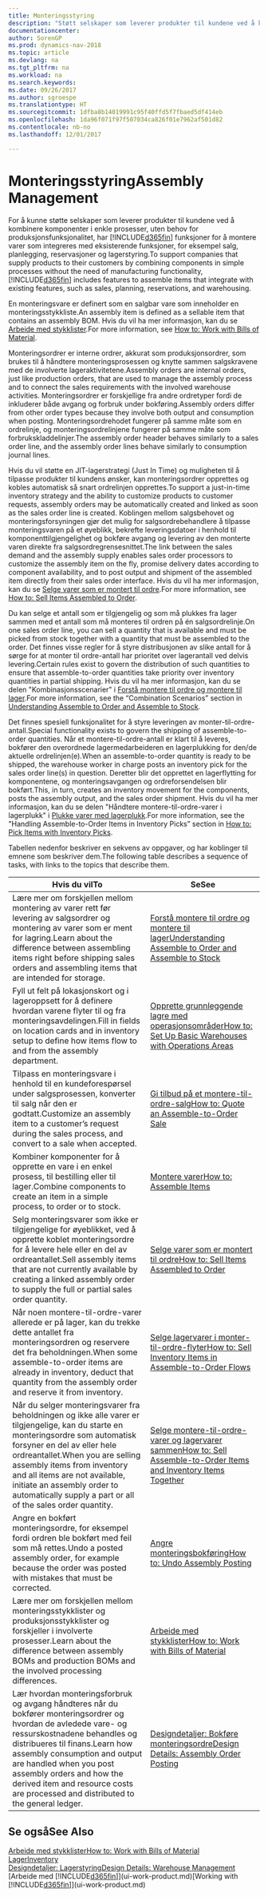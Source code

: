 ```yaml
---
title: Monteringsstyring
description: "Støtt selskaper som leverer produkter til kundene ved å kombinere komponenter i enkle prosesser, uten behov for produksjonsfunksjonalitet, men med funksjoner for å montere varer som integreres med eksisterende funksjoner, for eksempel salg, planlegging, reservasjoner og lagerstyring."
documentationcenter: 
author: SorenGP
ms.prod: dynamics-nav-2018
ms.topic: article
ms.devlang: na
ms.tgt_pltfrm: na
ms.workload: na
ms.search.keywords: 
ms.date: 09/26/2017
ms.author: sgroespe
ms.translationtype: HT
ms.sourcegitcommit: 1dfba8b14019991c95f40ffd5f7fbaed5df414eb
ms.openlocfilehash: 1da96f071f97f507034ca826f01e7962af501d82
ms.contentlocale: nb-no
ms.lasthandoff: 12/01/2017

---
```

# <a name="assembly-management"></a><span data-ttu-id="8f5b5-103">Monteringsstyring</span><span class="sxs-lookup"><span data-stu-id="8f5b5-103">Assembly Management</span></span>
<span data-ttu-id="8f5b5-104">For å kunne støtte selskaper som leverer produkter til kundene ved å kombinere komponenter i enkle prosesser, uten behov for produksjonsfunksjonalitet, har [!INCLUDE[d365fin](includes/d365fin_md.md)] funksjoner for å montere varer som integreres med eksisterende funksjoner, for eksempel salg, planlegging, reservasjoner og lagerstyring.</span><span class="sxs-lookup"><span data-stu-id="8f5b5-104">To support companies that supply products to their customers by combining components in simple processes without the need of manufacturing functionality, [!INCLUDE[d365fin](includes/d365fin_md.md)] includes features to assemble items that integrate with existing features, such as sales, planning, reservations, and warehousing.</span></span>  

 <span data-ttu-id="8f5b5-105">En monteringsvare er definert som en salgbar vare som inneholder en monteringsstykkliste.</span><span class="sxs-lookup"><span data-stu-id="8f5b5-105">An assembly item is defined as a sellable item that contains an assembly BOM.</span></span> <span data-ttu-id="8f5b5-106">Hvis du vil ha mer informasjon, kan du se [Arbeide med stykklister](inventory-how-work-BOMs.md).</span><span class="sxs-lookup"><span data-stu-id="8f5b5-106">For more information, see [How to: Work with Bills of Material](inventory-how-work-BOMs.md).</span></span>

 <span data-ttu-id="8f5b5-107">Monteringsordrer er interne ordrer, akkurat som produksjonsordrer, som brukes til å håndtere monteringsprosessen og knytte sammen salgskravene med de involverte lageraktivitetene.</span><span class="sxs-lookup"><span data-stu-id="8f5b5-107">Assembly orders are internal orders, just like production orders, that are used to manage the assembly process and to connect the sales requirements with the involved warehouse activities.</span></span> <span data-ttu-id="8f5b5-108">Monteringsordrer er forskjellige fra andre ordretyper fordi de inkluderer både avgang og forbruk under bokføring.</span><span class="sxs-lookup"><span data-stu-id="8f5b5-108">Assembly orders differ from other order types because they involve both output and consumption when posting.</span></span> <span data-ttu-id="8f5b5-109">Monteringsordrehodet fungerer på samme måte som en ordrelinje, og monteringsordrelinjene fungerer på samme måte som forbrukskladdelinjer.</span><span class="sxs-lookup"><span data-stu-id="8f5b5-109">The assembly order header behaves similarly to a sales order line, and the assembly order lines behave similarly to consumption journal lines.</span></span>  

 <span data-ttu-id="8f5b5-110">Hvis du vil støtte en JIT-lagerstrategi (Just In Time) og muligheten til å tilpasse produkter til kundens ønsker, kan monteringsordrer opprettes og kobles automatisk så snart ordrelinjen opprettes.</span><span class="sxs-lookup"><span data-stu-id="8f5b5-110">To support a just-in-time inventory strategy and the ability to customize products to customer requests, assembly orders may be automatically created and linked as soon as the sales order line is created.</span></span> <span data-ttu-id="8f5b5-111">Koblingen mellom salgsbehovet og monteringsforsyningen gjør det mulig for salgsordrebehandlere å tilpasse monteringsvaren på et øyeblikk, bekrefte leveringsdatoer i henhold til komponenttilgjengelighet og bokføre avgang og levering av den monterte varen direkte fra salgsordregrensesnittet.</span><span class="sxs-lookup"><span data-stu-id="8f5b5-111">The link between the sales demand and the assembly supply enables sales order processors to customize the assembly item on the fly, promise delivery dates according to component availability, and to post output and shipment of the assembled item directly from their sales order interface.</span></span> <span data-ttu-id="8f5b5-112">Hvis du vil ha mer informasjon, kan du se [Selge varer som er montert til ordre](assembly-how-to-sell-items-assembled-to-order.md).</span><span class="sxs-lookup"><span data-stu-id="8f5b5-112">For more information, see [How to: Sell Items Assembled to Order](assembly-how-to-sell-items-assembled-to-order.md).</span></span>  

 <span data-ttu-id="8f5b5-113">Du kan selge et antall som er tilgjengelig og som må plukkes fra lager sammen med et antall som må monteres til ordren på én salgsordrelinje.</span><span class="sxs-lookup"><span data-stu-id="8f5b5-113">On one sales order line, you can sell a quantity that is available and must be picked from stock together with a quantity that must be assembled to the order.</span></span> <span data-ttu-id="8f5b5-114">Det finnes visse regler for å styre distribusjonen av slike antall for å sørge for at monter til ordre-antall har prioritet over lagerantall ved delvis levering.</span><span class="sxs-lookup"><span data-stu-id="8f5b5-114">Certain rules exist to govern the distribution of such quantities to ensure that assemble-to-order quantities take priority over inventory quantities in partial shipping.</span></span> <span data-ttu-id="8f5b5-115">Hvis du vil ha mer informasjon, kan du se delen "Kombinasjonsscenarier" i [Forstå montere til ordre og montere til lager](assembly-assemble-to-order-or-assemble-to-stock.md).</span><span class="sxs-lookup"><span data-stu-id="8f5b5-115">For more information, see the “Combination Scenarios” section in [Understanding Assemble to Order and Assemble to Stock](assembly-assemble-to-order-or-assemble-to-stock.md).</span></span>  

 <span data-ttu-id="8f5b5-116">Det finnes spesiell funksjonalitet for å styre leveringen av monter-til-ordre-antall.</span><span class="sxs-lookup"><span data-stu-id="8f5b5-116">Special functionality exists to govern the shipping of assemble-to-order quantities.</span></span> <span data-ttu-id="8f5b5-117">Når et montere-til-ordre-antall er klart til å leveres, bokfører den overordnede lagermedarbeideren en lagerplukking for den/de aktuelle ordrelinjen(e).</span><span class="sxs-lookup"><span data-stu-id="8f5b5-117">When an assemble-to-order quantity is ready to be shipped, the warehouse worker in charge posts an inventory pick for the sales order line(s) in question.</span></span> <span data-ttu-id="8f5b5-118">Deretter blir det opprettet en lagerflytting for komponentene, og monteringsavgangen og ordreforsendelsen blir bokført.</span><span class="sxs-lookup"><span data-stu-id="8f5b5-118">This, in turn, creates an inventory movement for the components, posts the assembly output, and the sales order shipment.</span></span> <span data-ttu-id="8f5b5-119">Hvis du vil ha mer informasjon, kan du se delen "Håndtere montere-til-ordre-varer i lagerplukk" i [Plukke varer med lagerplukk](warehouse-how-to-pick-items-with-inventory-picks.md).</span><span class="sxs-lookup"><span data-stu-id="8f5b5-119">For more information, see the "Handling Assemble-to-Order Items in Inventory Picks” section in [How to: Pick Items with Inventory Picks](warehouse-how-to-pick-items-with-inventory-picks.md).</span></span>

<span data-ttu-id="8f5b5-120">Tabellen nedenfor beskriver en sekvens av oppgaver, og har koblinger til emnene som beskriver dem.</span><span class="sxs-lookup"><span data-stu-id="8f5b5-120">The following table describes a sequence of tasks, with links to the topics that describe them.</span></span>   

|<span data-ttu-id="8f5b5-121">**Hvis du vil**</span><span class="sxs-lookup"><span data-stu-id="8f5b5-121">**To**</span></span>|<span data-ttu-id="8f5b5-122">**Se**</span><span class="sxs-lookup"><span data-stu-id="8f5b5-122">**See**</span></span>|  
|------------|-------------|  
|<span data-ttu-id="8f5b5-123">Lære mer om forskjellen mellom montering av varer rett før levering av salgsordrer og montering av varer som er ment for lagring.</span><span class="sxs-lookup"><span data-stu-id="8f5b5-123">Learn about the difference between assembling items right before shipping sales orders and assembling items that are intended for storage.</span></span>|[<span data-ttu-id="8f5b5-124">Forstå montere til ordre og montere til lager</span><span class="sxs-lookup"><span data-stu-id="8f5b5-124">Understanding Assemble to Order and Assemble to Stock</span></span>](assembly-assemble-to-order-or-assemble-to-stock.md)|
|<span data-ttu-id="8f5b5-125">Fyll ut felt på lokasjonskort og i lageroppsett for å definere hvordan varene flyter til og fra monteringsavdelingen.</span><span class="sxs-lookup"><span data-stu-id="8f5b5-125">Fill in fields on location cards and in inventory setup to define how items flow to and from the assembly department.</span></span>|[<span data-ttu-id="8f5b5-126">Opprette grunnleggende lagre med operasjonsområder</span><span class="sxs-lookup"><span data-stu-id="8f5b5-126">How to: Set Up Basic Warehouses with Operations Areas</span></span>](warehouse-how-to-set-up-basic-warehouses-with-operations-areas.md)|
|<span data-ttu-id="8f5b5-127">Tilpass en monteringsvare i henhold til en kundeforespørsel under salgsprosessen, konverter til salg når den er godtatt.</span><span class="sxs-lookup"><span data-stu-id="8f5b5-127">Customize an assembly item to a customer’s request during the sales process, and convert to a sale when accepted.</span></span>|[<span data-ttu-id="8f5b5-128">Gi tilbud på et montere-til-ordre-salg</span><span class="sxs-lookup"><span data-stu-id="8f5b5-128">How to: Quote an Assemble-to-Order Sale</span></span>](assembly-how-to-quote-an-assemble-to-order-sale.md)|
|<span data-ttu-id="8f5b5-129">Kombiner komponenter for å opprette en vare i en enkel prosess, til bestilling eller til lager.</span><span class="sxs-lookup"><span data-stu-id="8f5b5-129">Combine components to create an item in a simple process, to order or to stock.</span></span>|[<span data-ttu-id="8f5b5-130">Montere varer</span><span class="sxs-lookup"><span data-stu-id="8f5b5-130">How to: Assemble Items</span></span>](assembly-how-to-assemble-items.md)|  
|<span data-ttu-id="8f5b5-131">Selg monteringsvarer som ikke er tilgjengelige for øyeblikket, ved å opprette koblet monteringsordre for å levere hele eller en del av ordreantallet.</span><span class="sxs-lookup"><span data-stu-id="8f5b5-131">Sell assembly items that are not currently available by creating a linked assembly order to supply the full or partial sales order quantity.</span></span>|[<span data-ttu-id="8f5b5-132">Selge varer som er montert til ordre</span><span class="sxs-lookup"><span data-stu-id="8f5b5-132">How to: Sell Items Assembled to Order</span></span>](assembly-how-to-sell-items-assembled-to-order.md)|
|<span data-ttu-id="8f5b5-133">Når noen montere-til-ordre-varer allerede er på lager, kan du trekke dette antallet fra monteringsordren og reservere det fra beholdningen.</span><span class="sxs-lookup"><span data-stu-id="8f5b5-133">When some assemble-to-order items are already in inventory, deduct that quantity from the assembly order and reserve it from inventory.</span></span>|[<span data-ttu-id="8f5b5-134">Selge lagervarer i monter-til-ordre-flyter</span><span class="sxs-lookup"><span data-stu-id="8f5b5-134">How to: Sell Inventory Items in Assemble-to-Order Flows</span></span>](assembly-how-to-sell-inventory-items-in-assemble-to-order-flows.md)|  
|<span data-ttu-id="8f5b5-135">Når du selger monteringsvarer fra beholdningen og ikke alle varer er tilgjengelige, kan du starte en monteringsordre som automatisk forsyner en del av eller hele ordreantallet.</span><span class="sxs-lookup"><span data-stu-id="8f5b5-135">When you are selling assembly items from inventory and all items are not available, initiate an assembly order to automatically supply a part or all of the sales order quantity.</span></span>|[<span data-ttu-id="8f5b5-136">Selge montere-til-ordre-varer og lagervarer sammen</span><span class="sxs-lookup"><span data-stu-id="8f5b5-136">How to: Sell Assemble-to-Order Items and Inventory Items Together</span></span>](assembly-how-to-sell-assemble-to-order-items-and-inventory-items-together.md)|
|<span data-ttu-id="8f5b5-137">Angre en bokført monteringsordre, for eksempel fordi ordren ble bokført med feil som må rettes.</span><span class="sxs-lookup"><span data-stu-id="8f5b5-137">Undo a posted assembly order, for example because the order was posted with mistakes that must be corrected.</span></span>|[<span data-ttu-id="8f5b5-138">Angre monteringsbokføring</span><span class="sxs-lookup"><span data-stu-id="8f5b5-138">How to: Undo Assembly Posting</span></span>](assembly-how-to-undo-assembly-posting.md)|
|<span data-ttu-id="8f5b5-139">Lære mer om forskjellen mellom monteringsstykklister og produksjonsstykklister og forskjeller i involverte prosesser.</span><span class="sxs-lookup"><span data-stu-id="8f5b5-139">Learn about the difference between assembly BOMs and production BOMs and the involved processing differences.</span></span>|[<span data-ttu-id="8f5b5-140">Arbeide med stykklister</span><span class="sxs-lookup"><span data-stu-id="8f5b5-140">How to: Work with Bills of Material</span></span>](inventory-how-work-BOMs.md)|
|<span data-ttu-id="8f5b5-141">Lær hvordan monteringsforbruk og avgang håndteres når du bokfører monteringsordrer og hvordan de avledede vare- og ressurskostnadene behandles og distribueres til finans.</span><span class="sxs-lookup"><span data-stu-id="8f5b5-141">Learn how assembly consumption and output are handled when you post assembly orders and how the derived item and resource costs are processed and distributed to the general ledger.</span></span>|[<span data-ttu-id="8f5b5-142">Designdetaljer: Bokføre monteringsordre</span><span class="sxs-lookup"><span data-stu-id="8f5b5-142">Design Details: Assembly Order Posting</span></span>](design-details-assembly-order-posting.md)|  

## <a name="see-also"></a><span data-ttu-id="8f5b5-143">Se også</span><span class="sxs-lookup"><span data-stu-id="8f5b5-143">See Also</span></span>  
[<span data-ttu-id="8f5b5-144">Arbeide med stykklister</span><span class="sxs-lookup"><span data-stu-id="8f5b5-144">How to: Work with Bills of Material</span></span>](inventory-how-work-BOMs.md)  
[<span data-ttu-id="8f5b5-145">Lager</span><span class="sxs-lookup"><span data-stu-id="8f5b5-145">Inventory</span></span>](inventory-manage-inventory.md)  
[<span data-ttu-id="8f5b5-146">Designdetaljer: Lagerstyring</span><span class="sxs-lookup"><span data-stu-id="8f5b5-146">Design Details: Warehouse Management</span></span>](design-details-warehouse-management.md)  
<span data-ttu-id="8f5b5-147">[Arbeide med [!INCLUDE[d365fin](includes/d365fin_md.md)]](ui-work-product.md)</span><span class="sxs-lookup"><span data-stu-id="8f5b5-147">[Working with [!INCLUDE[d365fin](includes/d365fin_md.md)]](ui-work-product.md)</span></span>

